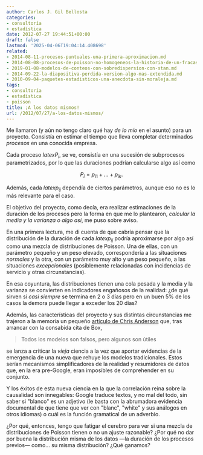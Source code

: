 ```yaml
---
author: Carlos J. Gil Bellosta
categories:
- consultoría
- estadística
date: 2012-07-27 19:44:51+00:00
draft: false
lastmod: '2025-04-06T19:04:14.408698'
related:
- 2014-08-11-procesos-puntuales-una-primera-aproximacion.md
- 2014-08-08-procesos-de-poisson-no-homogeneos-la-historia-de-un-fracaso.md
- 2019-01-08-modelos-de-conteos-con-sobredispersion-con-stan.md
- 2014-09-22-la-diapositiva-perdida-version-algo-mas-extendida.md
- 2010-09-04-paquetes-estadisticos-una-anecdota-sin-moraleja.md
tags:
- consultoría
- estadística
- poisson
title: ¡A los datos mismos!
url: /2012/07/27/a-los-datos-mismos/
---
```


Me llamaron (y aún no tengo claro qué hay _de lo mío_ en el asunto) para un proyecto. Consistía en estimar el tiempo que lleva completar determinados _procesos_ en una conocida empresa.

Cada proceso $latex P_i$, se ve, consistía en una sucesión de subprocesos parametrizados, por lo que las duraciones podrían calcularse algo así como

$$ P_i=p_{i1}+\dots+p_{ik}.$$

Además, cada $latex p_{ij}$ dependía de ciertos parámetros, aunque eso no es lo más relevante para el caso.

El objetivo del proyecto, como decía, era realizar estimaciones de la duración de los procesos pero la forma en que me lo plantearon, _calcular la media y la varianza o algo así_, me puso sobre aviso.

En una primera lectura, me di cuenta de que cabría pensar que la distribución de la duración de cada $latex p_{ij}$ podría aproximarse por algo así como una mezcla de distribuciones de Poisson. Una de ellas, con un parámetro pequeño y un peso elevado, correspondería a las situaciones _normales_ y la otra, con un parámetro muy alto y un peso pequeño, a las situaciones _excepcionales_ (posiblemente relacionadas con incidencias de servicio y otras circunstancias).

En esa coyuntura, las distribuciones tienen una cola pesada y la media y la varianza se convierten en indicadores engañosos de la realidad: ¿de qué sirven si _casi siempre_ se termina en 2 o 3 días pero en un buen 5% de los casos la demora puede llegar a exceder los 20 días?

Además, las características del proyecto y sus distintas circunstancias me trajeron a la memoria un pequeño [artículo de Chris Anderson](http://www.wired.com/science/discoveries/magazine/16-07/pb_theory/) que, tras arrancar con la consabida cita de Box,

>Todos los modelos son falsos, pero algunos son útiles

se lanza a criticar la _vieja_ ciencia a la vez que aportar evidencias de la emergencia de una nueva que rehuye los modelos tradicionales. Estos serían mecanismos simplificadores de la realidad y resumidores de datos que, en la era pre-Google, eran imposibles de comprehender en su conjunto.

Y los éxitos de esta nueva ciencia en la que la correlación reina sobre la causalidad son innegables: Google traduce textos, y no mal del todo, sin saber si "blanco" es un adjetivo (le basta con la abrumadora evidencia documental de que tiene que ver con "blanc", "white" y sus análogos en otros idiomas) o cuál es la función gramatical de un adverbio.

¿Por qué, entonces, tengo que fatigar el cerebro para ver si una mezcla de distribuciones de Poisson tienen o no un ajuste razonable? ¿Por qué no dar por buena la distribución misma de los datos —la duración de los procesos previos— como... su misma distribución? ¿Qué ganamos?
